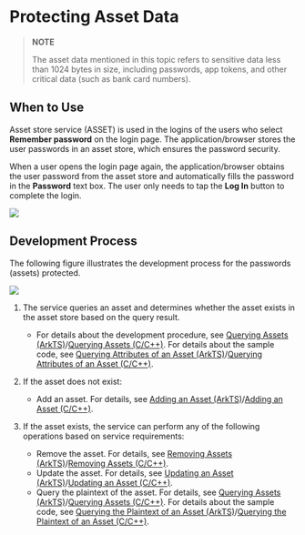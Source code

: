 # Protecting Asset Data

<!--Kit: Asset Store Kit-->
<!--Subsystem: Security-->
<!--Owner: @JeremyXu-->
<!--Designer: @skye_you-->
<!--Tester: @nacyli-->
<!--Adviser: @zengyawen-->

> **NOTE**
>
> The asset data mentioned in this topic refers to sensitive data less than 1024 bytes in size, including passwords, app tokens, and other critical data (such as bank card numbers).

## When to Use

Asset store service (ASSET) is used in the logins of the users who select **Remember password** on the login page. The application/browser stores the user passwords in an asset store, which ensures the password security.

When a user opens the login page again, the application/browser obtains the user password from the asset store and automatically fills the password in the **Password** text box. The user only needs to tap the **Log In** button to complete the login.

![](figures/asset-scenario.png)

## Development Process

The following figure illustrates the development process for the passwords (assets) protected.

![](figures/flowchat-no-auth-required.png)

1. The service queries an asset and determines whether the asset exists in the asset store based on the query result.

   - For details about the development procedure, see [Querying Assets (ArkTS)](asset-js-query.md)/[Querying Assets (C/C++)](asset-native-query.md). For details about the sample code, see [Querying Attributes of an Asset (ArkTS)](asset-js-query.md#querying-attributes-of-an-asset)/[Querying Attributes of an Asset (C/C++)](asset-native-query.md#querying-attributes-of-an-asset).
2. If the asset does not exist:
    - Add an asset. For details, see [Adding an Asset (ArkTS)](asset-js-add.md)/[Adding an Asset (C/C++)](asset-native-add.md).
3. If the asset exists, the service can perform any of the following operations based on service requirements:
    - Remove the asset. For details, see [Removing Assets (ArkTS)](asset-js-remove.md)/[Removing Assets (C/C++)](asset-native-remove.md).
    - Update the asset. For details, see [Updating an Asset (ArkTS)](asset-js-update.md)/[Updating an Asset (C/C++)](asset-native-update.md).
    - Query the plaintext of the asset. For details, see [Querying Assets (ArkTS)](asset-js-query.md)/[Querying Assets (C/C++)](asset-native-query.md). For details about the sample code, see [Querying the Plaintext of an Asset (ArkTS)](asset-js-query.md#querying-the-plaintext-of-an-asset)/[Querying the Plaintext of an Asset (C/C++)](asset-native-query.md#querying-the-plaintext-of-an-asset).
